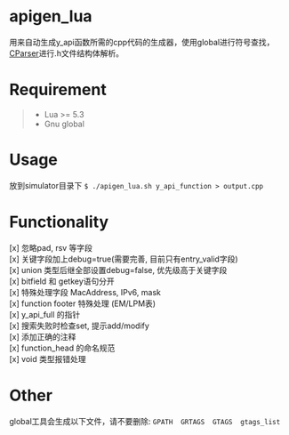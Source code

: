 # apigen_lua
用来自动生成y_api函数所需的cpp代码的生成器，使用global进行符号查找，[CParser](https://github.com/facebookresearch/CParser)进行.h文件结构体解析。

# Requirement
> - Lua >= 5.3
> - Gnu global

# Usage
放到simulator目录下
`$ ./apigen_lua.sh y_api_function > output.cpp`

# Functionality
[x] 忽略pad, rsv 等字段  
[x] 关键字段加上debug=true(需要完善, 目前只有entry_valid字段)  
[x] union 类型后继全部设置debug=false, 优先级高于关键字段  
[x] bitfield 和 getkey语句分开  
[x] 特殊处理字段 MacAddress, IPv6, mask  
[x] function footer 特殊处理 (EM/LPM表)  
[x] y_api_full 的指针  
[x] 搜索失败时检查set, 提示add/modify  
[x] 添加正确的注释   
[x] function_head 的命名规范  
[x] void 类型报错处理  

# Other
global工具会生成以下文件，请不要删除:
`GPATH  GRTAGS  GTAGS  gtags_list`